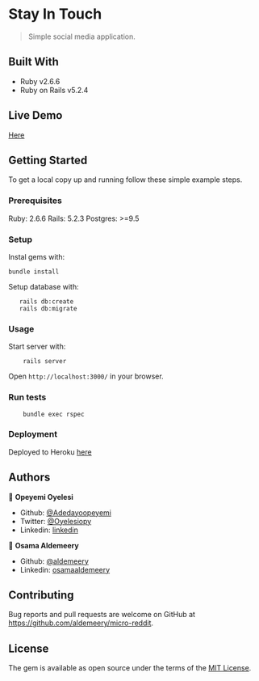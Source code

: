 # Stay In Touch 

> Simple social media application.

## Built With

- Ruby v2.6.6
- Ruby on Rails v5.2.4

## Live Demo

[Here](https://salty-shore-99476.herokuapp.com/)


## Getting Started

To get a local copy up and running follow these simple example steps.

### Prerequisites

Ruby: 2.6.6
Rails: 5.2.3
Postgres: >=9.5

### Setup

Instal gems with:

```
bundle install
```

Setup database with:

```
   rails db:create
   rails db:migrate
```

### Usage

Start server with:

```
    rails server
```

Open `http://localhost:3000/` in your browser.

### Run tests

```
    bundle exec rspec
```

### Deployment

Deployed to Heroku [here](https://salty-shore-99476.herokuapp.com/)

## Authors

👤 **Opeyemi Oyelesi**

- Github: [@Adedayoopeyemi](https://github.com/Adedayoopeyemi)
- Twitter: [@Oyelesiopy](https://twitter.com/oyelesiopy)
- Linkedin: [linkedin](https://linkedin.com/opeyemioyelesi)

👤 **Osama Aldemeery**

- Github: [@aldemeery](https://github.com/aldemeery)
- Linkedin: [osamaaldemeery](https://linkedin.com/in/osamaaldemeery)

## Contributing

Bug reports and pull requests are welcome on GitHub at https://github.com/aldemeery/micro-reddit.


## License

The gem is available as open source under the terms of the [MIT License](https://opensource.org/licenses/MIT).


